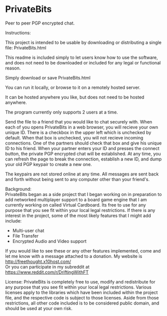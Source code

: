 # PrivateBits
Peer to peer PGP encrypted chat.

Instructions:

This project is intended to be usable by downloading or distributing a single file: PrivateBits.html

This readme is included simply to let users know how to use the software, 
and does not need to be downloaded or included for any legal or functional reason.

Simply download or save PrivateBits.html

You can run it locally, or browse to it on a remotely hosted server.

It can be hosted anywhere you like, but does not need to be hosted anywhere.

The program currently only supports 2 users at a time.

Send the file to a friend that you would like to chat securely with.
When each of you opens PrivateBits in a web browser, you will recieve your own unique ID.
There is a checkbox in the upper left which is unchecked by default.
When that box is unchecked, you will not recieve incoming connections.
One of the partners should check that box and give his unique ID to his friend.
When your partner enters your ID and presses the connect button, the private PGP encrypted chat will be established.
At any time, you can refresh the page to break the connection, establish a new ID, and dump your old PGP keypair to create a new one.

The keypairs are not stored online at any time.
All messages are sent back and forth without being sent to any computer other than your friend's.


Background:  
PrivateBits began as a side project that I began working on in preparation to add networked multiplayer support to a board game engine
that I am currently working on called Virtual Cardboard. Its free to use for any purpose that you see fit within your local legal restrictions.
If there is any interest in the project, some of the most likely features that I might add include:
 * Multi-user chat
 * File Transfer
 * Encrypted Audio and Video support
 
If you would like to see these or any other features implemented, come and let me know with a message attached to a donation.
My website is http://freethought.x10host.com/  
Or you can participate in my subreddit at https://www.reddit.com/r/DriftingWithFT

License:
PrivateBits is completely free to use, modify and redistribute for any purpose that you see fit within your local legal restrictions.
Various licenses apply to the libraries which have been included within the project file, and the respective code is subject to those licenses.
Aside from those restrictions, all other code included is to be considered public domain, and should be used at your own risk.
